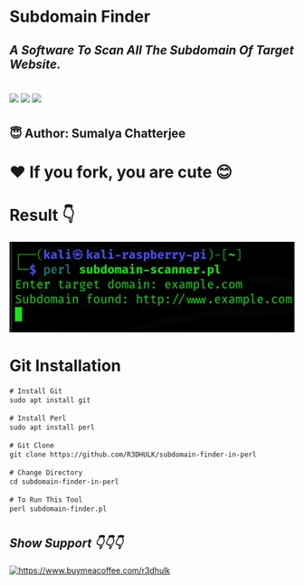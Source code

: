 <h1><b>Subdomain Finder</b></h1>
<h2><i>A Software To Scan All The Subdomain Of Target Website.</h1></i>

#
<img src="https://img.shields.io/badge/Perl-lightpink"> <img src="https://img.shields.io/badge/Licence-MIT-yellowgreen"> <img src="https://img.shields.io/badge/Download-Now-green"></a>

#
<h2><b> 😇 Author: Sumalya Chatterjee </b></h2>

#
<h1><b>❤️ If you fork, you are cute 😊</b></h1>

#

<h1><b>Result 👇</b></h1>

![Alt text](subdomain-found-perl.png)

#

<h1><b>Git Installation </h1></b>

```
# Install Git
sudo apt install git

# Install Perl
sudo apt install perl

# Git Clone
git clone https://github.com/R3DHULK/subdomain-finder-in-perl

# Change Directory
cd subdomain-finder-in-perl

# To Run This Tool
perl subdomain-finder.pl

```

#
<h2><b><i> Show Support 👇👇👇</b></i> </h2>
<a href="https://www.buymeacoffee.com/r3dhulk"> <img align="center" src="https://cdn.buymeacoffee.com/buttons/v2/default-yellow.png" height="50" width="210" alt="https://www.buymeacoffee.com/r3dhulk" /></a><br><br>
